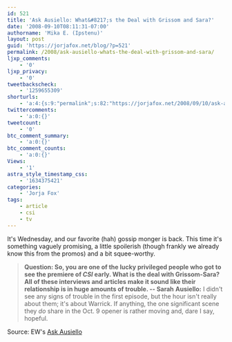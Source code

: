 ```yaml
---
id: 521
title: 'Ask Ausiello: What&#8217;s the Deal with Grissom and Sara?'
date: '2008-09-10T08:11:31-07:00'
authorname: 'Mika E. (Ipstenu)'
layout: post
guid: 'https://jorjafox.net/blog/?p=521'
permalink: /2008/ask-ausiello-whats-the-deal-with-grissom-and-sara/
ljxp_comments:
    - '0'
ljxp_privacy:
    - '0'
tweetbackscheck:
    - '1259655309'
shorturls:
    - 'a:4:{s:9:"permalink";s:82:"https://jorjafox.net/2008/09/10/ask-ausiello-whats-the-deal-with-grissom-and-sara/";s:7:"tinyurl";s:25:"http://tinyurl.com/lclr7p";s:4:"isgd";s:18:"http://is.gd/53SLq";s:5:"bitly";s:20:"http://bit.ly/6FmlHV";}'
twittercomments:
    - 'a:0:{}'
tweetcount:
    - '0'
btc_comment_summary:
    - 'a:0:{}'
btc_comment_counts:
    - 'a:0:{}'
Views:
    - '1'
astra_style_timestamp_css:
    - '1634375421'
categories:
    - 'Jorja Fox'
tags:
    - article
    - csi
    - tv
---
```


It's Wednesday, and our favorite (hah) gossip monger is back.  This time it's something vaguely promising, a little spoilerish (though frankly we already know this from the promos) and a bit squee-worthy.

<blockquote><b>Question: So, you are one of the lucky privileged people who got to see the premiere of <i>CSI</i> early.  What is the deal with Grissom-Sara? All of these interviews and articles make it sound like their relationship is in huge amounts of trouble. -- Sarah</b>
<b>Ausiello:</b> I didn't see any signs of trouble in the first episode, but the hour isn't really about them; it's about Warrick. If anything, the one significant scene they <i>do</i> share in the Oct. 9 opener is rather moving and, dare I say, hopeful.</blockquote>


Source: EW's <a href="http://ausiellofiles.ew.com/2008/09/ask-ausiello--1.html">Ask Ausiello</a>
